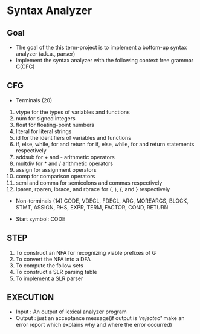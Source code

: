 # Syntax Analyzer

## Goal
 - The goal of the this term-project is to implement a bottom-up syntax analyzer (a.k.a., parser) 
 - Implement the syntax analyzer with the following context free grammar G(CFG)

## CFG
-  Terminals (20) 
1.   vtype for the types of variables and functions 
2.   num for signed integers 
3.   float for floating-point numbers 
4.   literal for literal strings 
5.   id for the identifiers of variables and functions 
6.   if, else, while, for and return for if, else, while, for and return statements respectively 
7.   addsub for + and - arithmetic operators 
8.   multdiv for * and / arithmetic operators 
9.   assign for assignment operators 
10. comp for comparison operators 
11. semi and comma for semicolons and commas respectively 
12. lparen, rparen, lbrace, and rbrace for (, ), {, and } respectively


- Non-terminals (14) 
CODE, VDECL, FDECL, ARG, MOREARGS, BLOCK, STMT, ASSIGN, RHS, EXPR, TERM, FACTOR, COND, RETURN


- Start symbol: CODE


## STEP

1. To construct an NFA for recognizing viable prefixes of G
2. To convert the NFA into a DFA
3. To compute the follow sets
4. To construct a SLR parsing table
5. To implement a SLR parser 

## EXECUTION

- Input : An output of lexical analyzer program
- Output : just an acceptance message(if output is *'rejected'* make an error report which explains why and where the error occurred)


